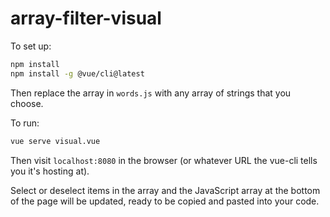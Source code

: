 # array-filter-visual

To set up:

```bash
npm install
npm install -g @vue/cli@latest
```

Then replace the array in `words.js` with any array of strings that you choose.

To run:

```bash
vue serve visual.vue
```

Then visit `localhost:8080` in the browser (or whatever URL the vue-cli tells you it's hosting at).

Select or deselect items in the array and the JavaScript array at the bottom of the page will be updated, ready to be copied and pasted into your code.
